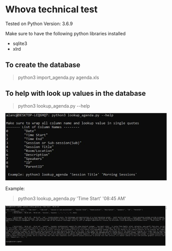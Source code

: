 # Whova technical test

Tested on Python Version: 3.6.9

Make sure to have the following python libraries installed
 - sqlite3
 - xlrd

## To create the database
> python3 import_agenda.py agenda.xls
 
## To help with look up values in the database
> python3 lookup_agenda.py --help

![](https://github.com/achen173/Whova/blob/master/agenda_import/Pictures/example_help.JPG)

Example:
> python3 lookup_agenda.py 'Time Start' '08:45 AM'
> 
![](https://github.com/achen173/Whova/blob/master/agenda_import/Pictures/example_lookup.JPG)
